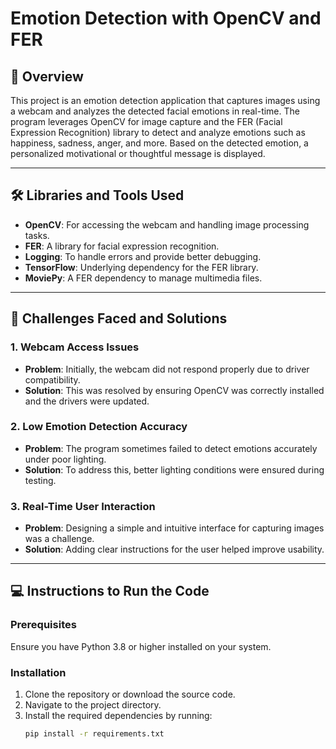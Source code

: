 # Emotion Detection with OpenCV and FER  

## 📖 Overview  
This project is an emotion detection application that captures images using a webcam and analyzes the detected facial emotions in real-time. The program leverages OpenCV for image capture and the FER (Facial Expression Recognition) library to detect and analyze emotions such as happiness, sadness, anger, and more. Based on the detected emotion, a personalized motivational or thoughtful message is displayed.  

---

## 🛠 Libraries and Tools Used  
- **OpenCV**: For accessing the webcam and handling image processing tasks.  
- **FER**: A library for facial expression recognition.  
- **Logging**: To handle errors and provide better debugging.  
- **TensorFlow**: Underlying dependency for the FER library.  
- **MoviePy**: A FER dependency to manage multimedia files.  

---

## 🚀 Challenges Faced and Solutions  

### 1. Webcam Access Issues  
- **Problem**: Initially, the webcam did not respond properly due to driver compatibility.  
- **Solution**: This was resolved by ensuring OpenCV was correctly installed and the drivers were updated.  

### 2. Low Emotion Detection Accuracy  
- **Problem**: The program sometimes failed to detect emotions accurately under poor lighting.  
- **Solution**: To address this, better lighting conditions were ensured during testing.  

### 3. Real-Time User Interaction  
- **Problem**: Designing a simple and intuitive interface for capturing images was a challenge.  
- **Solution**: Adding clear instructions for the user helped improve usability.  

---

## 💻 Instructions to Run the Code  

### Prerequisites  
Ensure you have Python 3.8 or higher installed on your system.  

### Installation  
1. Clone the repository or download the source code.  
2. Navigate to the project directory.  
3. Install the required dependencies by running:  
   ```bash
   pip install -r requirements.txt
